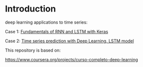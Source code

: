 # Introduction

deep learning applications to time series:

Case 1: [Fundamentals of RNN and LSTM with Keras](https://github.com/gizanpk/Time-series-prediction-with-Deep-Learning.-/blob/main/1.%20Fundamentals%20of%20RNN%20and%20LSTM%20with%20Keras.ipynb)

Case 2: [Time series prediction with Deep Learning. LSTM model](https://github.com/gizanpk/Time-series-prediction-with-Deep-Learning.-/blob/main/2.%20Time%20series%20prediction%20with%20Deep%20Learning.%20LSTM%20model.ipyn)

This repository is based on:

https://www.coursera.org/projects/curso-completo-deep-learning
